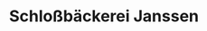 ---
title: "Schloßbäckerei Janssen"
url: /oldenburg-oldb/schlossbaeckerei-janssen/
shop: Bäckerei
---